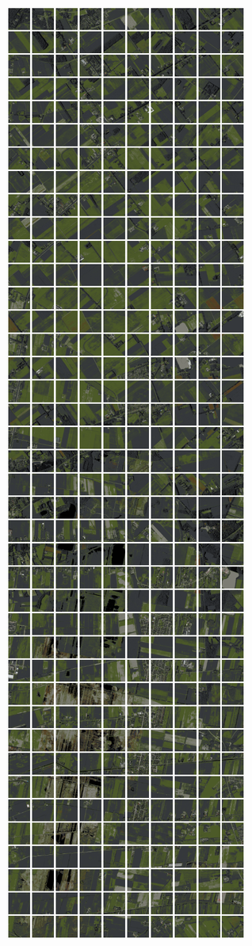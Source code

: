 <html>
<div>
<img src="https://github.com/HakkaTjakka/NL_TILE_MAP/blob/main/18/643/-1049/r.6430.-10490.png" height="44" width="44">
<img src="https://github.com/HakkaTjakka/NL_TILE_MAP/blob/main/18/643/-1049/r.6431.-10490.png" height="44" width="44">
<img src="https://github.com/HakkaTjakka/NL_TILE_MAP/blob/main/18/643/-1049/r.6432.-10490.png" height="44" width="44">
<img src="https://github.com/HakkaTjakka/NL_TILE_MAP/blob/main/18/643/-1049/r.6433.-10490.png" height="44" width="44">
<img src="https://github.com/HakkaTjakka/NL_TILE_MAP/blob/main/18/643/-1049/r.6434.-10490.png" height="44" width="44">
<img src="https://github.com/HakkaTjakka/NL_TILE_MAP/blob/main/18/643/-1049/r.6435.-10490.png" height="44" width="44">
<img src="https://github.com/HakkaTjakka/NL_TILE_MAP/blob/main/18/643/-1049/r.6436.-10490.png" height="44" width="44">
<img src="https://github.com/HakkaTjakka/NL_TILE_MAP/blob/main/18/643/-1049/r.6437.-10490.png" height="44" width="44">
<img src="https://github.com/HakkaTjakka/NL_TILE_MAP/blob/main/18/643/-1049/r.6438.-10490.png" height="44" width="44">
<img src="https://github.com/HakkaTjakka/NL_TILE_MAP/blob/main/18/643/-1049/r.6439.-10490.png" height="44" width="44">
<img src="https://github.com/HakkaTjakka/NL_TILE_MAP/blob/main/18/644/-1049/r.6440.-10490.png" height="44" width="44">
<img src="https://github.com/HakkaTjakka/NL_TILE_MAP/blob/main/18/644/-1049/r.6441.-10490.png" height="44" width="44">
<img src="https://github.com/HakkaTjakka/NL_TILE_MAP/blob/main/18/644/-1049/r.6442.-10490.png" height="44" width="44">
<img src="https://github.com/HakkaTjakka/NL_TILE_MAP/blob/main/18/644/-1049/r.6443.-10490.png" height="44" width="44">
<img src="https://github.com/HakkaTjakka/NL_TILE_MAP/blob/main/18/644/-1049/r.6444.-10490.png" height="44" width="44">
<img src="https://github.com/HakkaTjakka/NL_TILE_MAP/blob/main/18/644/-1049/r.6445.-10490.png" height="44" width="44">
<img src="https://github.com/HakkaTjakka/NL_TILE_MAP/blob/main/18/644/-1049/r.6446.-10490.png" height="44" width="44">
<img src="https://github.com/HakkaTjakka/NL_TILE_MAP/blob/main/18/644/-1049/r.6447.-10490.png" height="44" width="44">
<img src="https://github.com/HakkaTjakka/NL_TILE_MAP/blob/main/18/644/-1049/r.6448.-10490.png" height="44" width="44">
<img src="https://github.com/HakkaTjakka/NL_TILE_MAP/blob/main/18/644/-1049/r.6449.-10490.png" height="44" width="44">
<br>
<img src="https://github.com/HakkaTjakka/NL_TILE_MAP/blob/main/18/643/-1049/r.6430.-10489.png" height="44" width="44">
<img src="https://github.com/HakkaTjakka/NL_TILE_MAP/blob/main/18/643/-1049/r.6431.-10489.png" height="44" width="44">
<img src="https://github.com/HakkaTjakka/NL_TILE_MAP/blob/main/18/643/-1049/r.6432.-10489.png" height="44" width="44">
<img src="https://github.com/HakkaTjakka/NL_TILE_MAP/blob/main/18/643/-1049/r.6433.-10489.png" height="44" width="44">
<img src="https://github.com/HakkaTjakka/NL_TILE_MAP/blob/main/18/643/-1049/r.6434.-10489.png" height="44" width="44">
<img src="https://github.com/HakkaTjakka/NL_TILE_MAP/blob/main/18/643/-1049/r.6435.-10489.png" height="44" width="44">
<img src="https://github.com/HakkaTjakka/NL_TILE_MAP/blob/main/18/643/-1049/r.6436.-10489.png" height="44" width="44">
<img src="https://github.com/HakkaTjakka/NL_TILE_MAP/blob/main/18/643/-1049/r.6437.-10489.png" height="44" width="44">
<img src="https://github.com/HakkaTjakka/NL_TILE_MAP/blob/main/18/643/-1049/r.6438.-10489.png" height="44" width="44">
<img src="https://github.com/HakkaTjakka/NL_TILE_MAP/blob/main/18/643/-1049/r.6439.-10489.png" height="44" width="44">
<img src="https://github.com/HakkaTjakka/NL_TILE_MAP/blob/main/18/644/-1049/r.6440.-10489.png" height="44" width="44">
<img src="https://github.com/HakkaTjakka/NL_TILE_MAP/blob/main/18/644/-1049/r.6441.-10489.png" height="44" width="44">
<img src="https://github.com/HakkaTjakka/NL_TILE_MAP/blob/main/18/644/-1049/r.6442.-10489.png" height="44" width="44">
<img src="https://github.com/HakkaTjakka/NL_TILE_MAP/blob/main/18/644/-1049/r.6443.-10489.png" height="44" width="44">
<img src="https://github.com/HakkaTjakka/NL_TILE_MAP/blob/main/18/644/-1049/r.6444.-10489.png" height="44" width="44">
<img src="https://github.com/HakkaTjakka/NL_TILE_MAP/blob/main/18/644/-1049/r.6445.-10489.png" height="44" width="44">
<img src="https://github.com/HakkaTjakka/NL_TILE_MAP/blob/main/18/644/-1049/r.6446.-10489.png" height="44" width="44">
<img src="https://github.com/HakkaTjakka/NL_TILE_MAP/blob/main/18/644/-1049/r.6447.-10489.png" height="44" width="44">
<img src="https://github.com/HakkaTjakka/NL_TILE_MAP/blob/main/18/644/-1049/r.6448.-10489.png" height="44" width="44">
<img src="https://github.com/HakkaTjakka/NL_TILE_MAP/blob/main/18/644/-1049/r.6449.-10489.png" height="44" width="44">
<br>
<img src="https://github.com/HakkaTjakka/NL_TILE_MAP/blob/main/18/643/-1049/r.6430.-10488.png" height="44" width="44">
<img src="https://github.com/HakkaTjakka/NL_TILE_MAP/blob/main/18/643/-1049/r.6431.-10488.png" height="44" width="44">
<img src="https://github.com/HakkaTjakka/NL_TILE_MAP/blob/main/18/643/-1049/r.6432.-10488.png" height="44" width="44">
<img src="https://github.com/HakkaTjakka/NL_TILE_MAP/blob/main/18/643/-1049/r.6433.-10488.png" height="44" width="44">
<img src="https://github.com/HakkaTjakka/NL_TILE_MAP/blob/main/18/643/-1049/r.6434.-10488.png" height="44" width="44">
<img src="https://github.com/HakkaTjakka/NL_TILE_MAP/blob/main/18/643/-1049/r.6435.-10488.png" height="44" width="44">
<img src="https://github.com/HakkaTjakka/NL_TILE_MAP/blob/main/18/643/-1049/r.6436.-10488.png" height="44" width="44">
<img src="https://github.com/HakkaTjakka/NL_TILE_MAP/blob/main/18/643/-1049/r.6437.-10488.png" height="44" width="44">
<img src="https://github.com/HakkaTjakka/NL_TILE_MAP/blob/main/18/643/-1049/r.6438.-10488.png" height="44" width="44">
<img src="https://github.com/HakkaTjakka/NL_TILE_MAP/blob/main/18/643/-1049/r.6439.-10488.png" height="44" width="44">
<img src="https://github.com/HakkaTjakka/NL_TILE_MAP/blob/main/18/644/-1049/r.6440.-10488.png" height="44" width="44">
<img src="https://github.com/HakkaTjakka/NL_TILE_MAP/blob/main/18/644/-1049/r.6441.-10488.png" height="44" width="44">
<img src="https://github.com/HakkaTjakka/NL_TILE_MAP/blob/main/18/644/-1049/r.6442.-10488.png" height="44" width="44">
<img src="https://github.com/HakkaTjakka/NL_TILE_MAP/blob/main/18/644/-1049/r.6443.-10488.png" height="44" width="44">
<img src="https://github.com/HakkaTjakka/NL_TILE_MAP/blob/main/18/644/-1049/r.6444.-10488.png" height="44" width="44">
<img src="https://github.com/HakkaTjakka/NL_TILE_MAP/blob/main/18/644/-1049/r.6445.-10488.png" height="44" width="44">
<img src="https://github.com/HakkaTjakka/NL_TILE_MAP/blob/main/18/644/-1049/r.6446.-10488.png" height="44" width="44">
<img src="https://github.com/HakkaTjakka/NL_TILE_MAP/blob/main/18/644/-1049/r.6447.-10488.png" height="44" width="44">
<img src="https://github.com/HakkaTjakka/NL_TILE_MAP/blob/main/18/644/-1049/r.6448.-10488.png" height="44" width="44">
<img src="https://github.com/HakkaTjakka/NL_TILE_MAP/blob/main/18/644/-1049/r.6449.-10488.png" height="44" width="44">
<br>
<img src="https://github.com/HakkaTjakka/NL_TILE_MAP/blob/main/18/643/-1049/r.6430.-10487.png" height="44" width="44">
<img src="https://github.com/HakkaTjakka/NL_TILE_MAP/blob/main/18/643/-1049/r.6431.-10487.png" height="44" width="44">
<img src="https://github.com/HakkaTjakka/NL_TILE_MAP/blob/main/18/643/-1049/r.6432.-10487.png" height="44" width="44">
<img src="https://github.com/HakkaTjakka/NL_TILE_MAP/blob/main/18/643/-1049/r.6433.-10487.png" height="44" width="44">
<img src="https://github.com/HakkaTjakka/NL_TILE_MAP/blob/main/18/643/-1049/r.6434.-10487.png" height="44" width="44">
<img src="https://github.com/HakkaTjakka/NL_TILE_MAP/blob/main/18/643/-1049/r.6435.-10487.png" height="44" width="44">
<img src="https://github.com/HakkaTjakka/NL_TILE_MAP/blob/main/18/643/-1049/r.6436.-10487.png" height="44" width="44">
<img src="https://github.com/HakkaTjakka/NL_TILE_MAP/blob/main/18/643/-1049/r.6437.-10487.png" height="44" width="44">
<img src="https://github.com/HakkaTjakka/NL_TILE_MAP/blob/main/18/643/-1049/r.6438.-10487.png" height="44" width="44">
<img src="https://github.com/HakkaTjakka/NL_TILE_MAP/blob/main/18/643/-1049/r.6439.-10487.png" height="44" width="44">
<img src="https://github.com/HakkaTjakka/NL_TILE_MAP/blob/main/18/644/-1049/r.6440.-10487.png" height="44" width="44">
<img src="https://github.com/HakkaTjakka/NL_TILE_MAP/blob/main/18/644/-1049/r.6441.-10487.png" height="44" width="44">
<img src="https://github.com/HakkaTjakka/NL_TILE_MAP/blob/main/18/644/-1049/r.6442.-10487.png" height="44" width="44">
<img src="https://github.com/HakkaTjakka/NL_TILE_MAP/blob/main/18/644/-1049/r.6443.-10487.png" height="44" width="44">
<img src="https://github.com/HakkaTjakka/NL_TILE_MAP/blob/main/18/644/-1049/r.6444.-10487.png" height="44" width="44">
<img src="https://github.com/HakkaTjakka/NL_TILE_MAP/blob/main/18/644/-1049/r.6445.-10487.png" height="44" width="44">
<img src="https://github.com/HakkaTjakka/NL_TILE_MAP/blob/main/18/644/-1049/r.6446.-10487.png" height="44" width="44">
<img src="https://github.com/HakkaTjakka/NL_TILE_MAP/blob/main/18/644/-1049/r.6447.-10487.png" height="44" width="44">
<img src="https://github.com/HakkaTjakka/NL_TILE_MAP/blob/main/18/644/-1049/r.6448.-10487.png" height="44" width="44">
<img src="https://github.com/HakkaTjakka/NL_TILE_MAP/blob/main/18/644/-1049/r.6449.-10487.png" height="44" width="44">
<br>
<img src="https://github.com/HakkaTjakka/NL_TILE_MAP/blob/main/18/643/-1049/r.6430.-10486.png" height="44" width="44">
<img src="https://github.com/HakkaTjakka/NL_TILE_MAP/blob/main/18/643/-1049/r.6431.-10486.png" height="44" width="44">
<img src="https://github.com/HakkaTjakka/NL_TILE_MAP/blob/main/18/643/-1049/r.6432.-10486.png" height="44" width="44">
<img src="https://github.com/HakkaTjakka/NL_TILE_MAP/blob/main/18/643/-1049/r.6433.-10486.png" height="44" width="44">
<img src="https://github.com/HakkaTjakka/NL_TILE_MAP/blob/main/18/643/-1049/r.6434.-10486.png" height="44" width="44">
<img src="https://github.com/HakkaTjakka/NL_TILE_MAP/blob/main/18/643/-1049/r.6435.-10486.png" height="44" width="44">
<img src="https://github.com/HakkaTjakka/NL_TILE_MAP/blob/main/18/643/-1049/r.6436.-10486.png" height="44" width="44">
<img src="https://github.com/HakkaTjakka/NL_TILE_MAP/blob/main/18/643/-1049/r.6437.-10486.png" height="44" width="44">
<img src="https://github.com/HakkaTjakka/NL_TILE_MAP/blob/main/18/643/-1049/r.6438.-10486.png" height="44" width="44">
<img src="https://github.com/HakkaTjakka/NL_TILE_MAP/blob/main/18/643/-1049/r.6439.-10486.png" height="44" width="44">
<img src="https://github.com/HakkaTjakka/NL_TILE_MAP/blob/main/18/644/-1049/r.6440.-10486.png" height="44" width="44">
<img src="https://github.com/HakkaTjakka/NL_TILE_MAP/blob/main/18/644/-1049/r.6441.-10486.png" height="44" width="44">
<img src="https://github.com/HakkaTjakka/NL_TILE_MAP/blob/main/18/644/-1049/r.6442.-10486.png" height="44" width="44">
<img src="https://github.com/HakkaTjakka/NL_TILE_MAP/blob/main/18/644/-1049/r.6443.-10486.png" height="44" width="44">
<img src="https://github.com/HakkaTjakka/NL_TILE_MAP/blob/main/18/644/-1049/r.6444.-10486.png" height="44" width="44">
<img src="https://github.com/HakkaTjakka/NL_TILE_MAP/blob/main/18/644/-1049/r.6445.-10486.png" height="44" width="44">
<img src="https://github.com/HakkaTjakka/NL_TILE_MAP/blob/main/18/644/-1049/r.6446.-10486.png" height="44" width="44">
<img src="https://github.com/HakkaTjakka/NL_TILE_MAP/blob/main/18/644/-1049/r.6447.-10486.png" height="44" width="44">
<img src="https://github.com/HakkaTjakka/NL_TILE_MAP/blob/main/18/644/-1049/r.6448.-10486.png" height="44" width="44">
<img src="https://github.com/HakkaTjakka/NL_TILE_MAP/blob/main/18/644/-1049/r.6449.-10486.png" height="44" width="44">
<br>
<img src="https://github.com/HakkaTjakka/NL_TILE_MAP/blob/main/18/643/-1049/r.6430.-10485.png" height="44" width="44">
<img src="https://github.com/HakkaTjakka/NL_TILE_MAP/blob/main/18/643/-1049/r.6431.-10485.png" height="44" width="44">
<img src="https://github.com/HakkaTjakka/NL_TILE_MAP/blob/main/18/643/-1049/r.6432.-10485.png" height="44" width="44">
<img src="https://github.com/HakkaTjakka/NL_TILE_MAP/blob/main/18/643/-1049/r.6433.-10485.png" height="44" width="44">
<img src="https://github.com/HakkaTjakka/NL_TILE_MAP/blob/main/18/643/-1049/r.6434.-10485.png" height="44" width="44">
<img src="https://github.com/HakkaTjakka/NL_TILE_MAP/blob/main/18/643/-1049/r.6435.-10485.png" height="44" width="44">
<img src="https://github.com/HakkaTjakka/NL_TILE_MAP/blob/main/18/643/-1049/r.6436.-10485.png" height="44" width="44">
<img src="https://github.com/HakkaTjakka/NL_TILE_MAP/blob/main/18/643/-1049/r.6437.-10485.png" height="44" width="44">
<img src="https://github.com/HakkaTjakka/NL_TILE_MAP/blob/main/18/643/-1049/r.6438.-10485.png" height="44" width="44">
<img src="https://github.com/HakkaTjakka/NL_TILE_MAP/blob/main/18/643/-1049/r.6439.-10485.png" height="44" width="44">
<img src="https://github.com/HakkaTjakka/NL_TILE_MAP/blob/main/18/644/-1049/r.6440.-10485.png" height="44" width="44">
<img src="https://github.com/HakkaTjakka/NL_TILE_MAP/blob/main/18/644/-1049/r.6441.-10485.png" height="44" width="44">
<img src="https://github.com/HakkaTjakka/NL_TILE_MAP/blob/main/18/644/-1049/r.6442.-10485.png" height="44" width="44">
<img src="https://github.com/HakkaTjakka/NL_TILE_MAP/blob/main/18/644/-1049/r.6443.-10485.png" height="44" width="44">
<img src="https://github.com/HakkaTjakka/NL_TILE_MAP/blob/main/18/644/-1049/r.6444.-10485.png" height="44" width="44">
<img src="https://github.com/HakkaTjakka/NL_TILE_MAP/blob/main/18/644/-1049/r.6445.-10485.png" height="44" width="44">
<img src="https://github.com/HakkaTjakka/NL_TILE_MAP/blob/main/18/644/-1049/r.6446.-10485.png" height="44" width="44">
<img src="https://github.com/HakkaTjakka/NL_TILE_MAP/blob/main/18/644/-1049/r.6447.-10485.png" height="44" width="44">
<img src="https://github.com/HakkaTjakka/NL_TILE_MAP/blob/main/18/644/-1049/r.6448.-10485.png" height="44" width="44">
<img src="https://github.com/HakkaTjakka/NL_TILE_MAP/blob/main/18/644/-1049/r.6449.-10485.png" height="44" width="44">
<br>
<img src="https://github.com/HakkaTjakka/NL_TILE_MAP/blob/main/18/643/-1049/r.6430.-10484.png" height="44" width="44">
<img src="https://github.com/HakkaTjakka/NL_TILE_MAP/blob/main/18/643/-1049/r.6431.-10484.png" height="44" width="44">
<img src="https://github.com/HakkaTjakka/NL_TILE_MAP/blob/main/18/643/-1049/r.6432.-10484.png" height="44" width="44">
<img src="https://github.com/HakkaTjakka/NL_TILE_MAP/blob/main/18/643/-1049/r.6433.-10484.png" height="44" width="44">
<img src="https://github.com/HakkaTjakka/NL_TILE_MAP/blob/main/18/643/-1049/r.6434.-10484.png" height="44" width="44">
<img src="https://github.com/HakkaTjakka/NL_TILE_MAP/blob/main/18/643/-1049/r.6435.-10484.png" height="44" width="44">
<img src="https://github.com/HakkaTjakka/NL_TILE_MAP/blob/main/18/643/-1049/r.6436.-10484.png" height="44" width="44">
<img src="https://github.com/HakkaTjakka/NL_TILE_MAP/blob/main/18/643/-1049/r.6437.-10484.png" height="44" width="44">
<img src="https://github.com/HakkaTjakka/NL_TILE_MAP/blob/main/18/643/-1049/r.6438.-10484.png" height="44" width="44">
<img src="https://github.com/HakkaTjakka/NL_TILE_MAP/blob/main/18/643/-1049/r.6439.-10484.png" height="44" width="44">
<img src="https://github.com/HakkaTjakka/NL_TILE_MAP/blob/main/18/644/-1049/r.6440.-10484.png" height="44" width="44">
<img src="https://github.com/HakkaTjakka/NL_TILE_MAP/blob/main/18/644/-1049/r.6441.-10484.png" height="44" width="44">
<img src="https://github.com/HakkaTjakka/NL_TILE_MAP/blob/main/18/644/-1049/r.6442.-10484.png" height="44" width="44">
<img src="https://github.com/HakkaTjakka/NL_TILE_MAP/blob/main/18/644/-1049/r.6443.-10484.png" height="44" width="44">
<img src="https://github.com/HakkaTjakka/NL_TILE_MAP/blob/main/18/644/-1049/r.6444.-10484.png" height="44" width="44">
<img src="https://github.com/HakkaTjakka/NL_TILE_MAP/blob/main/18/644/-1049/r.6445.-10484.png" height="44" width="44">
<img src="https://github.com/HakkaTjakka/NL_TILE_MAP/blob/main/18/644/-1049/r.6446.-10484.png" height="44" width="44">
<img src="https://github.com/HakkaTjakka/NL_TILE_MAP/blob/main/18/644/-1049/r.6447.-10484.png" height="44" width="44">
<img src="https://github.com/HakkaTjakka/NL_TILE_MAP/blob/main/18/644/-1049/r.6448.-10484.png" height="44" width="44">
<img src="https://github.com/HakkaTjakka/NL_TILE_MAP/blob/main/18/644/-1049/r.6449.-10484.png" height="44" width="44">
<br>
<img src="https://github.com/HakkaTjakka/NL_TILE_MAP/blob/main/18/643/-1049/r.6430.-10483.png" height="44" width="44">
<img src="https://github.com/HakkaTjakka/NL_TILE_MAP/blob/main/18/643/-1049/r.6431.-10483.png" height="44" width="44">
<img src="https://github.com/HakkaTjakka/NL_TILE_MAP/blob/main/18/643/-1049/r.6432.-10483.png" height="44" width="44">
<img src="https://github.com/HakkaTjakka/NL_TILE_MAP/blob/main/18/643/-1049/r.6433.-10483.png" height="44" width="44">
<img src="https://github.com/HakkaTjakka/NL_TILE_MAP/blob/main/18/643/-1049/r.6434.-10483.png" height="44" width="44">
<img src="https://github.com/HakkaTjakka/NL_TILE_MAP/blob/main/18/643/-1049/r.6435.-10483.png" height="44" width="44">
<img src="https://github.com/HakkaTjakka/NL_TILE_MAP/blob/main/18/643/-1049/r.6436.-10483.png" height="44" width="44">
<img src="https://github.com/HakkaTjakka/NL_TILE_MAP/blob/main/18/643/-1049/r.6437.-10483.png" height="44" width="44">
<img src="https://github.com/HakkaTjakka/NL_TILE_MAP/blob/main/18/643/-1049/r.6438.-10483.png" height="44" width="44">
<img src="https://github.com/HakkaTjakka/NL_TILE_MAP/blob/main/18/643/-1049/r.6439.-10483.png" height="44" width="44">
<img src="https://github.com/HakkaTjakka/NL_TILE_MAP/blob/main/18/644/-1049/r.6440.-10483.png" height="44" width="44">
<img src="https://github.com/HakkaTjakka/NL_TILE_MAP/blob/main/18/644/-1049/r.6441.-10483.png" height="44" width="44">
<img src="https://github.com/HakkaTjakka/NL_TILE_MAP/blob/main/18/644/-1049/r.6442.-10483.png" height="44" width="44">
<img src="https://github.com/HakkaTjakka/NL_TILE_MAP/blob/main/18/644/-1049/r.6443.-10483.png" height="44" width="44">
<img src="https://github.com/HakkaTjakka/NL_TILE_MAP/blob/main/18/644/-1049/r.6444.-10483.png" height="44" width="44">
<img src="https://github.com/HakkaTjakka/NL_TILE_MAP/blob/main/18/644/-1049/r.6445.-10483.png" height="44" width="44">
<img src="https://github.com/HakkaTjakka/NL_TILE_MAP/blob/main/18/644/-1049/r.6446.-10483.png" height="44" width="44">
<img src="https://github.com/HakkaTjakka/NL_TILE_MAP/blob/main/18/644/-1049/r.6447.-10483.png" height="44" width="44">
<img src="https://github.com/HakkaTjakka/NL_TILE_MAP/blob/main/18/644/-1049/r.6448.-10483.png" height="44" width="44">
<img src="https://github.com/HakkaTjakka/NL_TILE_MAP/blob/main/18/644/-1049/r.6449.-10483.png" height="44" width="44">
<br>
<img src="https://github.com/HakkaTjakka/NL_TILE_MAP/blob/main/18/643/-1049/r.6430.-10482.png" height="44" width="44">
<img src="https://github.com/HakkaTjakka/NL_TILE_MAP/blob/main/18/643/-1049/r.6431.-10482.png" height="44" width="44">
<img src="https://github.com/HakkaTjakka/NL_TILE_MAP/blob/main/18/643/-1049/r.6432.-10482.png" height="44" width="44">
<img src="https://github.com/HakkaTjakka/NL_TILE_MAP/blob/main/18/643/-1049/r.6433.-10482.png" height="44" width="44">
<img src="https://github.com/HakkaTjakka/NL_TILE_MAP/blob/main/18/643/-1049/r.6434.-10482.png" height="44" width="44">
<img src="https://github.com/HakkaTjakka/NL_TILE_MAP/blob/main/18/643/-1049/r.6435.-10482.png" height="44" width="44">
<img src="https://github.com/HakkaTjakka/NL_TILE_MAP/blob/main/18/643/-1049/r.6436.-10482.png" height="44" width="44">
<img src="https://github.com/HakkaTjakka/NL_TILE_MAP/blob/main/18/643/-1049/r.6437.-10482.png" height="44" width="44">
<img src="https://github.com/HakkaTjakka/NL_TILE_MAP/blob/main/18/643/-1049/r.6438.-10482.png" height="44" width="44">
<img src="https://github.com/HakkaTjakka/NL_TILE_MAP/blob/main/18/643/-1049/r.6439.-10482.png" height="44" width="44">
<img src="https://github.com/HakkaTjakka/NL_TILE_MAP/blob/main/18/644/-1049/r.6440.-10482.png" height="44" width="44">
<img src="https://github.com/HakkaTjakka/NL_TILE_MAP/blob/main/18/644/-1049/r.6441.-10482.png" height="44" width="44">
<img src="https://github.com/HakkaTjakka/NL_TILE_MAP/blob/main/18/644/-1049/r.6442.-10482.png" height="44" width="44">
<img src="https://github.com/HakkaTjakka/NL_TILE_MAP/blob/main/18/644/-1049/r.6443.-10482.png" height="44" width="44">
<img src="https://github.com/HakkaTjakka/NL_TILE_MAP/blob/main/18/644/-1049/r.6444.-10482.png" height="44" width="44">
<img src="https://github.com/HakkaTjakka/NL_TILE_MAP/blob/main/18/644/-1049/r.6445.-10482.png" height="44" width="44">
<img src="https://github.com/HakkaTjakka/NL_TILE_MAP/blob/main/18/644/-1049/r.6446.-10482.png" height="44" width="44">
<img src="https://github.com/HakkaTjakka/NL_TILE_MAP/blob/main/18/644/-1049/r.6447.-10482.png" height="44" width="44">
<img src="https://github.com/HakkaTjakka/NL_TILE_MAP/blob/main/18/644/-1049/r.6448.-10482.png" height="44" width="44">
<img src="https://github.com/HakkaTjakka/NL_TILE_MAP/blob/main/18/644/-1049/r.6449.-10482.png" height="44" width="44">
<br>
<img src="https://github.com/HakkaTjakka/NL_TILE_MAP/blob/main/18/643/-1049/r.6430.-10481.png" height="44" width="44">
<img src="https://github.com/HakkaTjakka/NL_TILE_MAP/blob/main/18/643/-1049/r.6431.-10481.png" height="44" width="44">
<img src="https://github.com/HakkaTjakka/NL_TILE_MAP/blob/main/18/643/-1049/r.6432.-10481.png" height="44" width="44">
<img src="https://github.com/HakkaTjakka/NL_TILE_MAP/blob/main/18/643/-1049/r.6433.-10481.png" height="44" width="44">
<img src="https://github.com/HakkaTjakka/NL_TILE_MAP/blob/main/18/643/-1049/r.6434.-10481.png" height="44" width="44">
<img src="https://github.com/HakkaTjakka/NL_TILE_MAP/blob/main/18/643/-1049/r.6435.-10481.png" height="44" width="44">
<img src="https://github.com/HakkaTjakka/NL_TILE_MAP/blob/main/18/643/-1049/r.6436.-10481.png" height="44" width="44">
<img src="https://github.com/HakkaTjakka/NL_TILE_MAP/blob/main/18/643/-1049/r.6437.-10481.png" height="44" width="44">
<img src="https://github.com/HakkaTjakka/NL_TILE_MAP/blob/main/18/643/-1049/r.6438.-10481.png" height="44" width="44">
<img src="https://github.com/HakkaTjakka/NL_TILE_MAP/blob/main/18/643/-1049/r.6439.-10481.png" height="44" width="44">
<img src="https://github.com/HakkaTjakka/NL_TILE_MAP/blob/main/18/644/-1049/r.6440.-10481.png" height="44" width="44">
<img src="https://github.com/HakkaTjakka/NL_TILE_MAP/blob/main/18/644/-1049/r.6441.-10481.png" height="44" width="44">
<img src="https://github.com/HakkaTjakka/NL_TILE_MAP/blob/main/18/644/-1049/r.6442.-10481.png" height="44" width="44">
<img src="https://github.com/HakkaTjakka/NL_TILE_MAP/blob/main/18/644/-1049/r.6443.-10481.png" height="44" width="44">
<img src="https://github.com/HakkaTjakka/NL_TILE_MAP/blob/main/18/644/-1049/r.6444.-10481.png" height="44" width="44">
<img src="https://github.com/HakkaTjakka/NL_TILE_MAP/blob/main/18/644/-1049/r.6445.-10481.png" height="44" width="44">
<img src="https://github.com/HakkaTjakka/NL_TILE_MAP/blob/main/18/644/-1049/r.6446.-10481.png" height="44" width="44">
<img src="https://github.com/HakkaTjakka/NL_TILE_MAP/blob/main/18/644/-1049/r.6447.-10481.png" height="44" width="44">
<img src="https://github.com/HakkaTjakka/NL_TILE_MAP/blob/main/18/644/-1049/r.6448.-10481.png" height="44" width="44">
<img src="https://github.com/HakkaTjakka/NL_TILE_MAP/blob/main/18/644/-1049/r.6449.-10481.png" height="44" width="44">
<br>
<img src="https://github.com/HakkaTjakka/NL_TILE_MAP/blob/main/18/643/-1048/r.6430.-10480.png" height="44" width="44">
<img src="https://github.com/HakkaTjakka/NL_TILE_MAP/blob/main/18/643/-1048/r.6431.-10480.png" height="44" width="44">
<img src="https://github.com/HakkaTjakka/NL_TILE_MAP/blob/main/18/643/-1048/r.6432.-10480.png" height="44" width="44">
<img src="https://github.com/HakkaTjakka/NL_TILE_MAP/blob/main/18/643/-1048/r.6433.-10480.png" height="44" width="44">
<img src="https://github.com/HakkaTjakka/NL_TILE_MAP/blob/main/18/643/-1048/r.6434.-10480.png" height="44" width="44">
<img src="https://github.com/HakkaTjakka/NL_TILE_MAP/blob/main/18/643/-1048/r.6435.-10480.png" height="44" width="44">
<img src="https://github.com/HakkaTjakka/NL_TILE_MAP/blob/main/18/643/-1048/r.6436.-10480.png" height="44" width="44">
<img src="https://github.com/HakkaTjakka/NL_TILE_MAP/blob/main/18/643/-1048/r.6437.-10480.png" height="44" width="44">
<img src="https://github.com/HakkaTjakka/NL_TILE_MAP/blob/main/18/643/-1048/r.6438.-10480.png" height="44" width="44">
<img src="https://github.com/HakkaTjakka/NL_TILE_MAP/blob/main/18/643/-1048/r.6439.-10480.png" height="44" width="44">
<img src="https://github.com/HakkaTjakka/NL_TILE_MAP/blob/main/18/644/-1048/r.6440.-10480.png" height="44" width="44">
<img src="https://github.com/HakkaTjakka/NL_TILE_MAP/blob/main/18/644/-1048/r.6441.-10480.png" height="44" width="44">
<img src="https://github.com/HakkaTjakka/NL_TILE_MAP/blob/main/18/644/-1048/r.6442.-10480.png" height="44" width="44">
<img src="https://github.com/HakkaTjakka/NL_TILE_MAP/blob/main/18/644/-1048/r.6443.-10480.png" height="44" width="44">
<img src="https://github.com/HakkaTjakka/NL_TILE_MAP/blob/main/18/644/-1048/r.6444.-10480.png" height="44" width="44">
<img src="https://github.com/HakkaTjakka/NL_TILE_MAP/blob/main/18/644/-1048/r.6445.-10480.png" height="44" width="44">
<img src="https://github.com/HakkaTjakka/NL_TILE_MAP/blob/main/18/644/-1048/r.6446.-10480.png" height="44" width="44">
<img src="https://github.com/HakkaTjakka/NL_TILE_MAP/blob/main/18/644/-1048/r.6447.-10480.png" height="44" width="44">
<img src="https://github.com/HakkaTjakka/NL_TILE_MAP/blob/main/18/644/-1048/r.6448.-10480.png" height="44" width="44">
<img src="https://github.com/HakkaTjakka/NL_TILE_MAP/blob/main/18/644/-1048/r.6449.-10480.png" height="44" width="44">
<br>
<img src="https://github.com/HakkaTjakka/NL_TILE_MAP/blob/main/18/643/-1048/r.6430.-10479.png" height="44" width="44">
<img src="https://github.com/HakkaTjakka/NL_TILE_MAP/blob/main/18/643/-1048/r.6431.-10479.png" height="44" width="44">
<img src="https://github.com/HakkaTjakka/NL_TILE_MAP/blob/main/18/643/-1048/r.6432.-10479.png" height="44" width="44">
<img src="https://github.com/HakkaTjakka/NL_TILE_MAP/blob/main/18/643/-1048/r.6433.-10479.png" height="44" width="44">
<img src="https://github.com/HakkaTjakka/NL_TILE_MAP/blob/main/18/643/-1048/r.6434.-10479.png" height="44" width="44">
<img src="https://github.com/HakkaTjakka/NL_TILE_MAP/blob/main/18/643/-1048/r.6435.-10479.png" height="44" width="44">
<img src="https://github.com/HakkaTjakka/NL_TILE_MAP/blob/main/18/643/-1048/r.6436.-10479.png" height="44" width="44">
<img src="https://github.com/HakkaTjakka/NL_TILE_MAP/blob/main/18/643/-1048/r.6437.-10479.png" height="44" width="44">
<img src="https://github.com/HakkaTjakka/NL_TILE_MAP/blob/main/18/643/-1048/r.6438.-10479.png" height="44" width="44">
<img src="https://github.com/HakkaTjakka/NL_TILE_MAP/blob/main/18/643/-1048/r.6439.-10479.png" height="44" width="44">
<img src="https://github.com/HakkaTjakka/NL_TILE_MAP/blob/main/18/644/-1048/r.6440.-10479.png" height="44" width="44">
<img src="https://github.com/HakkaTjakka/NL_TILE_MAP/blob/main/18/644/-1048/r.6441.-10479.png" height="44" width="44">
<img src="https://github.com/HakkaTjakka/NL_TILE_MAP/blob/main/18/644/-1048/r.6442.-10479.png" height="44" width="44">
<img src="https://github.com/HakkaTjakka/NL_TILE_MAP/blob/main/18/644/-1048/r.6443.-10479.png" height="44" width="44">
<img src="https://github.com/HakkaTjakka/NL_TILE_MAP/blob/main/18/644/-1048/r.6444.-10479.png" height="44" width="44">
<img src="https://github.com/HakkaTjakka/NL_TILE_MAP/blob/main/18/644/-1048/r.6445.-10479.png" height="44" width="44">
<img src="https://github.com/HakkaTjakka/NL_TILE_MAP/blob/main/18/644/-1048/r.6446.-10479.png" height="44" width="44">
<img src="https://github.com/HakkaTjakka/NL_TILE_MAP/blob/main/18/644/-1048/r.6447.-10479.png" height="44" width="44">
<img src="https://github.com/HakkaTjakka/NL_TILE_MAP/blob/main/18/644/-1048/r.6448.-10479.png" height="44" width="44">
<img src="https://github.com/HakkaTjakka/NL_TILE_MAP/blob/main/18/644/-1048/r.6449.-10479.png" height="44" width="44">
<br>
<img src="https://github.com/HakkaTjakka/NL_TILE_MAP/blob/main/18/643/-1048/r.6430.-10478.png" height="44" width="44">
<img src="https://github.com/HakkaTjakka/NL_TILE_MAP/blob/main/18/643/-1048/r.6431.-10478.png" height="44" width="44">
<img src="https://github.com/HakkaTjakka/NL_TILE_MAP/blob/main/18/643/-1048/r.6432.-10478.png" height="44" width="44">
<img src="https://github.com/HakkaTjakka/NL_TILE_MAP/blob/main/18/643/-1048/r.6433.-10478.png" height="44" width="44">
<img src="https://github.com/HakkaTjakka/NL_TILE_MAP/blob/main/18/643/-1048/r.6434.-10478.png" height="44" width="44">
<img src="https://github.com/HakkaTjakka/NL_TILE_MAP/blob/main/18/643/-1048/r.6435.-10478.png" height="44" width="44">
<img src="https://github.com/HakkaTjakka/NL_TILE_MAP/blob/main/18/643/-1048/r.6436.-10478.png" height="44" width="44">
<img src="https://github.com/HakkaTjakka/NL_TILE_MAP/blob/main/18/643/-1048/r.6437.-10478.png" height="44" width="44">
<img src="https://github.com/HakkaTjakka/NL_TILE_MAP/blob/main/18/643/-1048/r.6438.-10478.png" height="44" width="44">
<img src="https://github.com/HakkaTjakka/NL_TILE_MAP/blob/main/18/643/-1048/r.6439.-10478.png" height="44" width="44">
<img src="https://github.com/HakkaTjakka/NL_TILE_MAP/blob/main/18/644/-1048/r.6440.-10478.png" height="44" width="44">
<img src="https://github.com/HakkaTjakka/NL_TILE_MAP/blob/main/18/644/-1048/r.6441.-10478.png" height="44" width="44">
<img src="https://github.com/HakkaTjakka/NL_TILE_MAP/blob/main/18/644/-1048/r.6442.-10478.png" height="44" width="44">
<img src="https://github.com/HakkaTjakka/NL_TILE_MAP/blob/main/18/644/-1048/r.6443.-10478.png" height="44" width="44">
<img src="https://github.com/HakkaTjakka/NL_TILE_MAP/blob/main/18/644/-1048/r.6444.-10478.png" height="44" width="44">
<img src="https://github.com/HakkaTjakka/NL_TILE_MAP/blob/main/18/644/-1048/r.6445.-10478.png" height="44" width="44">
<img src="https://github.com/HakkaTjakka/NL_TILE_MAP/blob/main/18/644/-1048/r.6446.-10478.png" height="44" width="44">
<img src="https://github.com/HakkaTjakka/NL_TILE_MAP/blob/main/18/644/-1048/r.6447.-10478.png" height="44" width="44">
<img src="https://github.com/HakkaTjakka/NL_TILE_MAP/blob/main/18/644/-1048/r.6448.-10478.png" height="44" width="44">
<img src="https://github.com/HakkaTjakka/NL_TILE_MAP/blob/main/18/644/-1048/r.6449.-10478.png" height="44" width="44">
<br>
<img src="https://github.com/HakkaTjakka/NL_TILE_MAP/blob/main/18/643/-1048/r.6430.-10477.png" height="44" width="44">
<img src="https://github.com/HakkaTjakka/NL_TILE_MAP/blob/main/18/643/-1048/r.6431.-10477.png" height="44" width="44">
<img src="https://github.com/HakkaTjakka/NL_TILE_MAP/blob/main/18/643/-1048/r.6432.-10477.png" height="44" width="44">
<img src="https://github.com/HakkaTjakka/NL_TILE_MAP/blob/main/18/643/-1048/r.6433.-10477.png" height="44" width="44">
<img src="https://github.com/HakkaTjakka/NL_TILE_MAP/blob/main/18/643/-1048/r.6434.-10477.png" height="44" width="44">
<img src="https://github.com/HakkaTjakka/NL_TILE_MAP/blob/main/18/643/-1048/r.6435.-10477.png" height="44" width="44">
<img src="https://github.com/HakkaTjakka/NL_TILE_MAP/blob/main/18/643/-1048/r.6436.-10477.png" height="44" width="44">
<img src="https://github.com/HakkaTjakka/NL_TILE_MAP/blob/main/18/643/-1048/r.6437.-10477.png" height="44" width="44">
<img src="https://github.com/HakkaTjakka/NL_TILE_MAP/blob/main/18/643/-1048/r.6438.-10477.png" height="44" width="44">
<img src="https://github.com/HakkaTjakka/NL_TILE_MAP/blob/main/18/643/-1048/r.6439.-10477.png" height="44" width="44">
<img src="https://github.com/HakkaTjakka/NL_TILE_MAP/blob/main/18/644/-1048/r.6440.-10477.png" height="44" width="44">
<img src="https://github.com/HakkaTjakka/NL_TILE_MAP/blob/main/18/644/-1048/r.6441.-10477.png" height="44" width="44">
<img src="https://github.com/HakkaTjakka/NL_TILE_MAP/blob/main/18/644/-1048/r.6442.-10477.png" height="44" width="44">
<img src="https://github.com/HakkaTjakka/NL_TILE_MAP/blob/main/18/644/-1048/r.6443.-10477.png" height="44" width="44">
<img src="https://github.com/HakkaTjakka/NL_TILE_MAP/blob/main/18/644/-1048/r.6444.-10477.png" height="44" width="44">
<img src="https://github.com/HakkaTjakka/NL_TILE_MAP/blob/main/18/644/-1048/r.6445.-10477.png" height="44" width="44">
<img src="https://github.com/HakkaTjakka/NL_TILE_MAP/blob/main/18/644/-1048/r.6446.-10477.png" height="44" width="44">
<img src="https://github.com/HakkaTjakka/NL_TILE_MAP/blob/main/18/644/-1048/r.6447.-10477.png" height="44" width="44">
<img src="https://github.com/HakkaTjakka/NL_TILE_MAP/blob/main/18/644/-1048/r.6448.-10477.png" height="44" width="44">
<img src="https://github.com/HakkaTjakka/NL_TILE_MAP/blob/main/18/644/-1048/r.6449.-10477.png" height="44" width="44">
<br>
<img src="https://github.com/HakkaTjakka/NL_TILE_MAP/blob/main/18/643/-1048/r.6430.-10476.png" height="44" width="44">
<img src="https://github.com/HakkaTjakka/NL_TILE_MAP/blob/main/18/643/-1048/r.6431.-10476.png" height="44" width="44">
<img src="https://github.com/HakkaTjakka/NL_TILE_MAP/blob/main/18/643/-1048/r.6432.-10476.png" height="44" width="44">
<img src="https://github.com/HakkaTjakka/NL_TILE_MAP/blob/main/18/643/-1048/r.6433.-10476.png" height="44" width="44">
<img src="https://github.com/HakkaTjakka/NL_TILE_MAP/blob/main/18/643/-1048/r.6434.-10476.png" height="44" width="44">
<img src="https://github.com/HakkaTjakka/NL_TILE_MAP/blob/main/18/643/-1048/r.6435.-10476.png" height="44" width="44">
<img src="https://github.com/HakkaTjakka/NL_TILE_MAP/blob/main/18/643/-1048/r.6436.-10476.png" height="44" width="44">
<img src="https://github.com/HakkaTjakka/NL_TILE_MAP/blob/main/18/643/-1048/r.6437.-10476.png" height="44" width="44">
<img src="https://github.com/HakkaTjakka/NL_TILE_MAP/blob/main/18/643/-1048/r.6438.-10476.png" height="44" width="44">
<img src="https://github.com/HakkaTjakka/NL_TILE_MAP/blob/main/18/643/-1048/r.6439.-10476.png" height="44" width="44">
<img src="https://github.com/HakkaTjakka/NL_TILE_MAP/blob/main/18/644/-1048/r.6440.-10476.png" height="44" width="44">
<img src="https://github.com/HakkaTjakka/NL_TILE_MAP/blob/main/18/644/-1048/r.6441.-10476.png" height="44" width="44">
<img src="https://github.com/HakkaTjakka/NL_TILE_MAP/blob/main/18/644/-1048/r.6442.-10476.png" height="44" width="44">
<img src="https://github.com/HakkaTjakka/NL_TILE_MAP/blob/main/18/644/-1048/r.6443.-10476.png" height="44" width="44">
<img src="https://github.com/HakkaTjakka/NL_TILE_MAP/blob/main/18/644/-1048/r.6444.-10476.png" height="44" width="44">
<img src="https://github.com/HakkaTjakka/NL_TILE_MAP/blob/main/18/644/-1048/r.6445.-10476.png" height="44" width="44">
<img src="https://github.com/HakkaTjakka/NL_TILE_MAP/blob/main/18/644/-1048/r.6446.-10476.png" height="44" width="44">
<img src="https://github.com/HakkaTjakka/NL_TILE_MAP/blob/main/18/644/-1048/r.6447.-10476.png" height="44" width="44">
<img src="https://github.com/HakkaTjakka/NL_TILE_MAP/blob/main/18/644/-1048/r.6448.-10476.png" height="44" width="44">
<img src="https://github.com/HakkaTjakka/NL_TILE_MAP/blob/main/18/644/-1048/r.6449.-10476.png" height="44" width="44">
<br>
<img src="https://github.com/HakkaTjakka/NL_TILE_MAP/blob/main/18/643/-1048/r.6430.-10475.png" height="44" width="44">
<img src="https://github.com/HakkaTjakka/NL_TILE_MAP/blob/main/18/643/-1048/r.6431.-10475.png" height="44" width="44">
<img src="https://github.com/HakkaTjakka/NL_TILE_MAP/blob/main/18/643/-1048/r.6432.-10475.png" height="44" width="44">
<img src="https://github.com/HakkaTjakka/NL_TILE_MAP/blob/main/18/643/-1048/r.6433.-10475.png" height="44" width="44">
<img src="https://github.com/HakkaTjakka/NL_TILE_MAP/blob/main/18/643/-1048/r.6434.-10475.png" height="44" width="44">
<img src="https://github.com/HakkaTjakka/NL_TILE_MAP/blob/main/18/643/-1048/r.6435.-10475.png" height="44" width="44">
<img src="https://github.com/HakkaTjakka/NL_TILE_MAP/blob/main/18/643/-1048/r.6436.-10475.png" height="44" width="44">
<img src="https://github.com/HakkaTjakka/NL_TILE_MAP/blob/main/18/643/-1048/r.6437.-10475.png" height="44" width="44">
<img src="https://github.com/HakkaTjakka/NL_TILE_MAP/blob/main/18/643/-1048/r.6438.-10475.png" height="44" width="44">
<img src="https://github.com/HakkaTjakka/NL_TILE_MAP/blob/main/18/643/-1048/r.6439.-10475.png" height="44" width="44">
<img src="https://github.com/HakkaTjakka/NL_TILE_MAP/blob/main/18/644/-1048/r.6440.-10475.png" height="44" width="44">
<img src="https://github.com/HakkaTjakka/NL_TILE_MAP/blob/main/18/644/-1048/r.6441.-10475.png" height="44" width="44">
<img src="https://github.com/HakkaTjakka/NL_TILE_MAP/blob/main/18/644/-1048/r.6442.-10475.png" height="44" width="44">
<img src="https://github.com/HakkaTjakka/NL_TILE_MAP/blob/main/18/644/-1048/r.6443.-10475.png" height="44" width="44">
<img src="https://github.com/HakkaTjakka/NL_TILE_MAP/blob/main/18/644/-1048/r.6444.-10475.png" height="44" width="44">
<img src="https://github.com/HakkaTjakka/NL_TILE_MAP/blob/main/18/644/-1048/r.6445.-10475.png" height="44" width="44">
<img src="https://github.com/HakkaTjakka/NL_TILE_MAP/blob/main/18/644/-1048/r.6446.-10475.png" height="44" width="44">
<img src="https://github.com/HakkaTjakka/NL_TILE_MAP/blob/main/18/644/-1048/r.6447.-10475.png" height="44" width="44">
<img src="https://github.com/HakkaTjakka/NL_TILE_MAP/blob/main/18/644/-1048/r.6448.-10475.png" height="44" width="44">
<img src="https://github.com/HakkaTjakka/NL_TILE_MAP/blob/main/18/644/-1048/r.6449.-10475.png" height="44" width="44">
<br>
<img src="https://github.com/HakkaTjakka/NL_TILE_MAP/blob/main/18/643/-1048/r.6430.-10474.png" height="44" width="44">
<img src="https://github.com/HakkaTjakka/NL_TILE_MAP/blob/main/18/643/-1048/r.6431.-10474.png" height="44" width="44">
<img src="https://github.com/HakkaTjakka/NL_TILE_MAP/blob/main/18/643/-1048/r.6432.-10474.png" height="44" width="44">
<img src="https://github.com/HakkaTjakka/NL_TILE_MAP/blob/main/18/643/-1048/r.6433.-10474.png" height="44" width="44">
<img src="https://github.com/HakkaTjakka/NL_TILE_MAP/blob/main/18/643/-1048/r.6434.-10474.png" height="44" width="44">
<img src="https://github.com/HakkaTjakka/NL_TILE_MAP/blob/main/18/643/-1048/r.6435.-10474.png" height="44" width="44">
<img src="https://github.com/HakkaTjakka/NL_TILE_MAP/blob/main/18/643/-1048/r.6436.-10474.png" height="44" width="44">
<img src="https://github.com/HakkaTjakka/NL_TILE_MAP/blob/main/18/643/-1048/r.6437.-10474.png" height="44" width="44">
<img src="https://github.com/HakkaTjakka/NL_TILE_MAP/blob/main/18/643/-1048/r.6438.-10474.png" height="44" width="44">
<img src="https://github.com/HakkaTjakka/NL_TILE_MAP/blob/main/18/643/-1048/r.6439.-10474.png" height="44" width="44">
<img src="https://github.com/HakkaTjakka/NL_TILE_MAP/blob/main/18/644/-1048/r.6440.-10474.png" height="44" width="44">
<img src="https://github.com/HakkaTjakka/NL_TILE_MAP/blob/main/18/644/-1048/r.6441.-10474.png" height="44" width="44">
<img src="https://github.com/HakkaTjakka/NL_TILE_MAP/blob/main/18/644/-1048/r.6442.-10474.png" height="44" width="44">
<img src="https://github.com/HakkaTjakka/NL_TILE_MAP/blob/main/18/644/-1048/r.6443.-10474.png" height="44" width="44">
<img src="https://github.com/HakkaTjakka/NL_TILE_MAP/blob/main/18/644/-1048/r.6444.-10474.png" height="44" width="44">
<img src="https://github.com/HakkaTjakka/NL_TILE_MAP/blob/main/18/644/-1048/r.6445.-10474.png" height="44" width="44">
<img src="https://github.com/HakkaTjakka/NL_TILE_MAP/blob/main/18/644/-1048/r.6446.-10474.png" height="44" width="44">
<img src="https://github.com/HakkaTjakka/NL_TILE_MAP/blob/main/18/644/-1048/r.6447.-10474.png" height="44" width="44">
<img src="https://github.com/HakkaTjakka/NL_TILE_MAP/blob/main/18/644/-1048/r.6448.-10474.png" height="44" width="44">
<img src="https://github.com/HakkaTjakka/NL_TILE_MAP/blob/main/18/644/-1048/r.6449.-10474.png" height="44" width="44">
<br>
<img src="https://github.com/HakkaTjakka/NL_TILE_MAP/blob/main/18/643/-1048/r.6430.-10473.png" height="44" width="44">
<img src="https://github.com/HakkaTjakka/NL_TILE_MAP/blob/main/18/643/-1048/r.6431.-10473.png" height="44" width="44">
<img src="https://github.com/HakkaTjakka/NL_TILE_MAP/blob/main/18/643/-1048/r.6432.-10473.png" height="44" width="44">
<img src="https://github.com/HakkaTjakka/NL_TILE_MAP/blob/main/18/643/-1048/r.6433.-10473.png" height="44" width="44">
<img src="https://github.com/HakkaTjakka/NL_TILE_MAP/blob/main/18/643/-1048/r.6434.-10473.png" height="44" width="44">
<img src="https://github.com/HakkaTjakka/NL_TILE_MAP/blob/main/18/643/-1048/r.6435.-10473.png" height="44" width="44">
<img src="https://github.com/HakkaTjakka/NL_TILE_MAP/blob/main/18/643/-1048/r.6436.-10473.png" height="44" width="44">
<img src="https://github.com/HakkaTjakka/NL_TILE_MAP/blob/main/18/643/-1048/r.6437.-10473.png" height="44" width="44">
<img src="https://github.com/HakkaTjakka/NL_TILE_MAP/blob/main/18/643/-1048/r.6438.-10473.png" height="44" width="44">
<img src="https://github.com/HakkaTjakka/NL_TILE_MAP/blob/main/18/643/-1048/r.6439.-10473.png" height="44" width="44">
<img src="https://github.com/HakkaTjakka/NL_TILE_MAP/blob/main/18/644/-1048/r.6440.-10473.png" height="44" width="44">
<img src="https://github.com/HakkaTjakka/NL_TILE_MAP/blob/main/18/644/-1048/r.6441.-10473.png" height="44" width="44">
<img src="https://github.com/HakkaTjakka/NL_TILE_MAP/blob/main/18/644/-1048/r.6442.-10473.png" height="44" width="44">
<img src="https://github.com/HakkaTjakka/NL_TILE_MAP/blob/main/18/644/-1048/r.6443.-10473.png" height="44" width="44">
<img src="https://github.com/HakkaTjakka/NL_TILE_MAP/blob/main/18/644/-1048/r.6444.-10473.png" height="44" width="44">
<img src="https://github.com/HakkaTjakka/NL_TILE_MAP/blob/main/18/644/-1048/r.6445.-10473.png" height="44" width="44">
<img src="https://github.com/HakkaTjakka/NL_TILE_MAP/blob/main/18/644/-1048/r.6446.-10473.png" height="44" width="44">
<img src="https://github.com/HakkaTjakka/NL_TILE_MAP/blob/main/18/644/-1048/r.6447.-10473.png" height="44" width="44">
<img src="https://github.com/HakkaTjakka/NL_TILE_MAP/blob/main/18/644/-1048/r.6448.-10473.png" height="44" width="44">
<img src="https://github.com/HakkaTjakka/NL_TILE_MAP/blob/main/18/644/-1048/r.6449.-10473.png" height="44" width="44">
<br>
<img src="https://github.com/HakkaTjakka/NL_TILE_MAP/blob/main/18/643/-1048/r.6430.-10472.png" height="44" width="44">
<img src="https://github.com/HakkaTjakka/NL_TILE_MAP/blob/main/18/643/-1048/r.6431.-10472.png" height="44" width="44">
<img src="https://github.com/HakkaTjakka/NL_TILE_MAP/blob/main/18/643/-1048/r.6432.-10472.png" height="44" width="44">
<img src="https://github.com/HakkaTjakka/NL_TILE_MAP/blob/main/18/643/-1048/r.6433.-10472.png" height="44" width="44">
<img src="https://github.com/HakkaTjakka/NL_TILE_MAP/blob/main/18/643/-1048/r.6434.-10472.png" height="44" width="44">
<img src="https://github.com/HakkaTjakka/NL_TILE_MAP/blob/main/18/643/-1048/r.6435.-10472.png" height="44" width="44">
<img src="https://github.com/HakkaTjakka/NL_TILE_MAP/blob/main/18/643/-1048/r.6436.-10472.png" height="44" width="44">
<img src="https://github.com/HakkaTjakka/NL_TILE_MAP/blob/main/18/643/-1048/r.6437.-10472.png" height="44" width="44">
<img src="https://github.com/HakkaTjakka/NL_TILE_MAP/blob/main/18/643/-1048/r.6438.-10472.png" height="44" width="44">
<img src="https://github.com/HakkaTjakka/NL_TILE_MAP/blob/main/18/643/-1048/r.6439.-10472.png" height="44" width="44">
<img src="https://github.com/HakkaTjakka/NL_TILE_MAP/blob/main/18/644/-1048/r.6440.-10472.png" height="44" width="44">
<img src="https://github.com/HakkaTjakka/NL_TILE_MAP/blob/main/18/644/-1048/r.6441.-10472.png" height="44" width="44">
<img src="https://github.com/HakkaTjakka/NL_TILE_MAP/blob/main/18/644/-1048/r.6442.-10472.png" height="44" width="44">
<img src="https://github.com/HakkaTjakka/NL_TILE_MAP/blob/main/18/644/-1048/r.6443.-10472.png" height="44" width="44">
<img src="https://github.com/HakkaTjakka/NL_TILE_MAP/blob/main/18/644/-1048/r.6444.-10472.png" height="44" width="44">
<img src="https://github.com/HakkaTjakka/NL_TILE_MAP/blob/main/18/644/-1048/r.6445.-10472.png" height="44" width="44">
<img src="https://github.com/HakkaTjakka/NL_TILE_MAP/blob/main/18/644/-1048/r.6446.-10472.png" height="44" width="44">
<img src="https://github.com/HakkaTjakka/NL_TILE_MAP/blob/main/18/644/-1048/r.6447.-10472.png" height="44" width="44">
<img src="https://github.com/HakkaTjakka/NL_TILE_MAP/blob/main/18/644/-1048/r.6448.-10472.png" height="44" width="44">
<img src="https://github.com/HakkaTjakka/NL_TILE_MAP/blob/main/18/644/-1048/r.6449.-10472.png" height="44" width="44">
<br>
<img src="https://github.com/HakkaTjakka/NL_TILE_MAP/blob/main/18/643/-1048/r.6430.-10471.png" height="44" width="44">
<img src="https://github.com/HakkaTjakka/NL_TILE_MAP/blob/main/18/643/-1048/r.6431.-10471.png" height="44" width="44">
<img src="https://github.com/HakkaTjakka/NL_TILE_MAP/blob/main/18/643/-1048/r.6432.-10471.png" height="44" width="44">
<img src="https://github.com/HakkaTjakka/NL_TILE_MAP/blob/main/18/643/-1048/r.6433.-10471.png" height="44" width="44">
<img src="https://github.com/HakkaTjakka/NL_TILE_MAP/blob/main/18/643/-1048/r.6434.-10471.png" height="44" width="44">
<img src="https://github.com/HakkaTjakka/NL_TILE_MAP/blob/main/18/643/-1048/r.6435.-10471.png" height="44" width="44">
<img src="https://github.com/HakkaTjakka/NL_TILE_MAP/blob/main/18/643/-1048/r.6436.-10471.png" height="44" width="44">
<img src="https://github.com/HakkaTjakka/NL_TILE_MAP/blob/main/18/643/-1048/r.6437.-10471.png" height="44" width="44">
<img src="https://github.com/HakkaTjakka/NL_TILE_MAP/blob/main/18/643/-1048/r.6438.-10471.png" height="44" width="44">
<img src="https://github.com/HakkaTjakka/NL_TILE_MAP/blob/main/18/643/-1048/r.6439.-10471.png" height="44" width="44">
<img src="https://github.com/HakkaTjakka/NL_TILE_MAP/blob/main/18/644/-1048/r.6440.-10471.png" height="44" width="44">
<img src="https://github.com/HakkaTjakka/NL_TILE_MAP/blob/main/18/644/-1048/r.6441.-10471.png" height="44" width="44">
<img src="https://github.com/HakkaTjakka/NL_TILE_MAP/blob/main/18/644/-1048/r.6442.-10471.png" height="44" width="44">
<img src="https://github.com/HakkaTjakka/NL_TILE_MAP/blob/main/18/644/-1048/r.6443.-10471.png" height="44" width="44">
<img src="https://github.com/HakkaTjakka/NL_TILE_MAP/blob/main/18/644/-1048/r.6444.-10471.png" height="44" width="44">
<img src="https://github.com/HakkaTjakka/NL_TILE_MAP/blob/main/18/644/-1048/r.6445.-10471.png" height="44" width="44">
<img src="https://github.com/HakkaTjakka/NL_TILE_MAP/blob/main/18/644/-1048/r.6446.-10471.png" height="44" width="44">
<img src="https://github.com/HakkaTjakka/NL_TILE_MAP/blob/main/18/644/-1048/r.6447.-10471.png" height="44" width="44">
<img src="https://github.com/HakkaTjakka/NL_TILE_MAP/blob/main/18/644/-1048/r.6448.-10471.png" height="44" width="44">
<img src="https://github.com/HakkaTjakka/NL_TILE_MAP/blob/main/18/644/-1048/r.6449.-10471.png" height="44" width="44">
<br>
</div>
</html>
